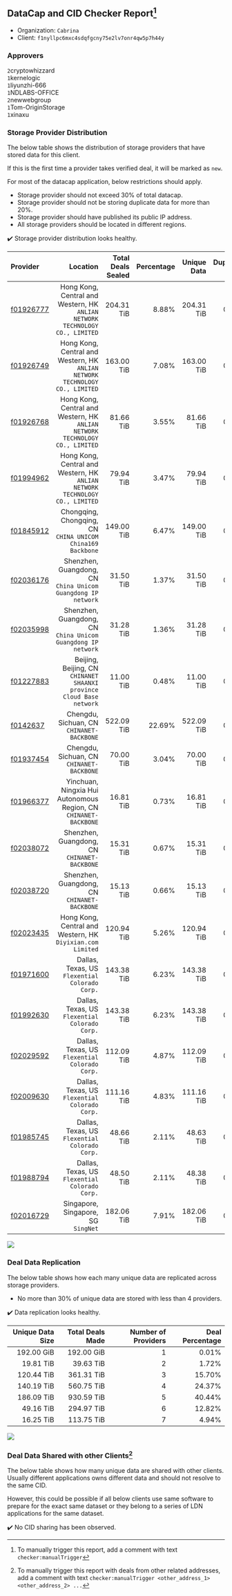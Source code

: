 ## DataCap and CID Checker Report[^1]
 - Organization: `Cabrina`
 - Client: `f1nyllpc6mxc4sdqfgcny75e2lv7onr4qw5p7h44y`
### Approvers
`2`cryptowhizzard<br/>`1`kernelogic<br/>`1`liyunzhi-666<br/>`1`NDLABS-OFFICE<br/>`2`newwebgroup<br/>`1`Tom-OriginStorage<br/>`1`xinaxu

### Storage Provider Distribution
The below table shows the distribution of storage providers that have stored data for this client.

If this is the first time a provider takes verified deal, it will be marked as `new`.

For most of the datacap application, below restrictions should apply.
 - Storage provider should not exceed 30% of total datacap.
 - Storage provider should not be storing duplicate data for more than 20%.
 - Storage provider should have published its public IP address.
 - All storage providers should be located in different regions.

✔️ Storage provider distribution looks healthy.

| Provider                                              |                                                                        Location | Total Deals Sealed | Percentage | Unique Data | Duplicate Deals |
| :---------------------------------------------------- | ------------------------------------------------------------------------------: | -----------------: | ---------: | ----------: | --------------: |
| [f01926777](https://filfox.info/en/address/f01926777) | Hong Kong, Central and Western, HK<br/>`ANLIAN NETWORK TECHNOLOGY CO., LIMITED` |         204.31 TiB |      8.88% |  204.31 TiB |           0.00% |
| [f01926749](https://filfox.info/en/address/f01926749) | Hong Kong, Central and Western, HK<br/>`ANLIAN NETWORK TECHNOLOGY CO., LIMITED` |         163.00 TiB |      7.08% |  163.00 TiB |           0.00% |
| [f01926768](https://filfox.info/en/address/f01926768) | Hong Kong, Central and Western, HK<br/>`ANLIAN NETWORK TECHNOLOGY CO., LIMITED` |          81.66 TiB |      3.55% |   81.66 TiB |           0.00% |
| [f01994962](https://filfox.info/en/address/f01994962) | Hong Kong, Central and Western, HK<br/>`ANLIAN NETWORK TECHNOLOGY CO., LIMITED` |          79.94 TiB |      3.47% |   79.94 TiB |           0.00% |
| [f01845912](https://filfox.info/en/address/f01845912) |                   Chongqing, Chongqing, CN<br/>`CHINA UNICOM China169 Backbone` |         149.00 TiB |      6.47% |  149.00 TiB |           0.00% |
| [f02036176](https://filfox.info/en/address/f02036176) |                 Shenzhen, Guangdong, CN<br/>`China Unicom Guangdong IP network` |          31.50 TiB |      1.37% |   31.50 TiB |           0.00% |
| [f02035998](https://filfox.info/en/address/f02035998) |                 Shenzhen, Guangdong, CN<br/>`China Unicom Guangdong IP network` |          31.28 TiB |      1.36% |   31.28 TiB |           0.00% |
| [f01227883](https://filfox.info/en/address/f01227883) |         Beijing, Beijing, CN<br/>`CHINANET SHAANXI province Cloud Base network` |          11.00 TiB |      0.48% |   11.00 TiB |           0.00% |
| [f0142637](https://filfox.info/en/address/f0142637)   |                                    Chengdu, Sichuan, CN<br/>`CHINANET-BACKBONE` |         522.09 TiB |     22.69% |  522.09 TiB |           0.00% |
| [f01937454](https://filfox.info/en/address/f01937454) |                                    Chengdu, Sichuan, CN<br/>`CHINANET-BACKBONE` |          70.00 TiB |      3.04% |   70.00 TiB |           0.00% |
| [f01966377](https://filfox.info/en/address/f01966377) |             Yinchuan, Ningxia Hui Autonomous Region, CN<br/>`CHINANET-BACKBONE` |          16.81 TiB |      0.73% |   16.81 TiB |           0.00% |
| [f02038072](https://filfox.info/en/address/f02038072) |                                 Shenzhen, Guangdong, CN<br/>`CHINANET-BACKBONE` |          15.31 TiB |      0.67% |   15.31 TiB |           0.00% |
| [f02038720](https://filfox.info/en/address/f02038720) |                                 Shenzhen, Guangdong, CN<br/>`CHINANET-BACKBONE` |          15.13 TiB |      0.66% |   15.13 TiB |           0.00% |
| [f02023435](https://filfox.info/en/address/f02023435) |                   Hong Kong, Central and Western, HK<br/>`Diyixian.com Limited` |         120.94 TiB |      5.26% |  120.94 TiB |           0.00% |
| [f01971600](https://filfox.info/en/address/f01971600) |                               Dallas, Texas, US<br/>`Flexential Colorado Corp.` |         143.38 TiB |      6.23% |  143.38 TiB |           0.00% |
| [f01992630](https://filfox.info/en/address/f01992630) |                               Dallas, Texas, US<br/>`Flexential Colorado Corp.` |         143.38 TiB |      6.23% |  143.38 TiB |           0.00% |
| [f02029592](https://filfox.info/en/address/f02029592) |                               Dallas, Texas, US<br/>`Flexential Colorado Corp.` |         112.09 TiB |      4.87% |  112.09 TiB |           0.00% |
| [f02009630](https://filfox.info/en/address/f02009630) |                               Dallas, Texas, US<br/>`Flexential Colorado Corp.` |         111.16 TiB |      4.83% |  111.16 TiB |           0.00% |
| [f01985745](https://filfox.info/en/address/f01985745) |                               Dallas, Texas, US<br/>`Flexential Colorado Corp.` |          48.66 TiB |      2.11% |   48.63 TiB |           0.06% |
| [f01988794](https://filfox.info/en/address/f01988794) |                               Dallas, Texas, US<br/>`Flexential Colorado Corp.` |          48.50 TiB |      2.11% |   48.38 TiB |           0.26% |
| [f02016729](https://filfox.info/en/address/f02016729) |                                          Singapore, Singapore, SG<br/>`SingNet` |         182.06 TiB |      7.91% |  182.06 TiB |           0.00% |

<img src="https://raw.githubusercontent.com/data-preservation-programs/filplus-checker-assets/main/filecoin-project/filecoin-plus-large-datasets/issues/1146/1678891795345.png"/>

### Deal Data Replication
The below table shows how each many unique data are replicated across storage providers.

- No more than 30% of unique data are stored with less than 4 providers.

✔️ Data replication looks healthy.

| Unique Data Size | Total Deals Made | Number of Providers | Deal Percentage |
| ---------------: | ---------------: | ------------------: | --------------: |
|       192.00 GiB |       192.00 GiB |                   1 |           0.01% |
|        19.81 TiB |        39.63 TiB |                   2 |           1.72% |
|       120.44 TiB |       361.31 TiB |                   3 |          15.70% |
|       140.19 TiB |       560.75 TiB |                   4 |          24.37% |
|       186.09 TiB |       930.59 TiB |                   5 |          40.44% |
|        49.16 TiB |       294.97 TiB |                   6 |          12.82% |
|        16.25 TiB |       113.75 TiB |                   7 |           4.94% |

<img src="https://raw.githubusercontent.com/data-preservation-programs/filplus-checker-assets/main/filecoin-project/filecoin-plus-large-datasets/issues/1146/1678891796020.png"/>

### Deal Data Shared with other Clients[^3]
The below table shows how many unique data are shared with other clients.
Usually different applications owns different data and should not resolve to the same CID.

However, this could be possible if all below clients use same software to prepare for the exact same dataset or they belong to a series of LDN applications for the same dataset.

✔️ No CID sharing has been observed.

[^1]: To manually trigger this report, add a comment with text `checker:manualTrigger`

[^2]: Deals from those addresses are combined into this report as they are specified with `checker:manualTrigger`

[^3]: To manually trigger this report with deals from other related addresses, add a comment with text `checker:manualTrigger <other_address_1> <other_address_2> ...`
